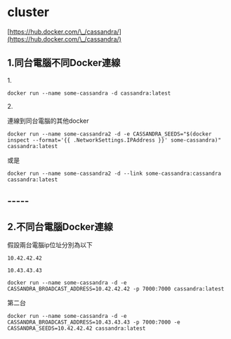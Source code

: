 # cluster

[https://hub.docker.com/\_/cassandra/](https://hub.docker.com/\_/cassandra/)

## 1.同台電腦不同Docker連線

1\.

```
docker run --name some-cassandra -d cassandra:latest
```

2\.

連線到同台電腦的其他docker

```
docker run --name some-cassandra2 -d -e CASSANDRA_SEEDS="$(docker inspect --format='{{ .NetworkSettings.IPAddress }}' some-cassandra)" cassandra:latest
```

或是

```
docker run --name some-cassandra2 -d --link some-cassandra:cassandra cassandra:latest
```

## -----

## 2.不同台電腦Docker連線

假設兩台電腦ip位址分別為以下

`10.42.42.42`

`10.43.43.43`

```
docker run --name some-cassandra -d -e CASSANDRA_BROADCAST_ADDRESS=10.42.42.42 -p 7000:7000 cassandra:latest
```

第二台

```
docker run --name some-cassandra -d -e CASSANDRA_BROADCAST_ADDRESS=10.43.43.43 -p 7000:7000 -e CASSANDRA_SEEDS=10.42.42.42 cassandra:latest
```
